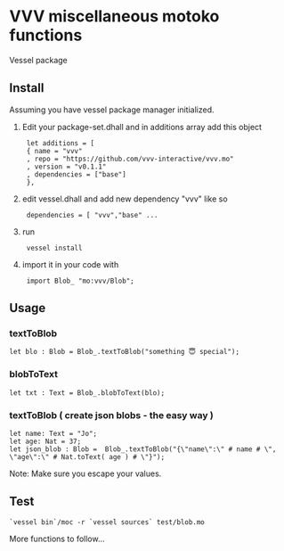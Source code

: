 # VVV miscellaneous motoko functions
Vessel package
 
## Install
Assuming you have vessel package manager initialized.

1) Edit your package-set.dhall and in additions array add this object

        let additions = [
        { name = "vvv"
        , repo = "https://github.com/vvv-interactive/vvv.mo"
        , version = "v0.1.1"
        , dependencies = ["base"]
        },
      
2) edit vessel.dhall and add new dependency "vvv" like so

        dependencies = [ "vvv","base" ...
        
3) run 

        vessel install 
        
4) import it in your code with 
        
        import Blob_ "mo:vvv/Blob";

## Usage

### textToBlob
    

    let blo : Blob = Blob_.textToBlob("something 😇 special");

### blobToText
    let txt : Text = Blob_.blobToText(blo);
    
### textToBlob ( create json blobs - the easy way )
    let name: Text = "Jo";
    let age: Nat = 37;
    let json_blob : Blob =  Blob_.textToBlob("{\"name\":\" # name # \", \"age\":\" # Nat.toText( age ) # \"}");
    
  Note: Make sure you escape your values.


## Test

    `vessel bin`/moc -r `vessel sources` test/blob.mo

More functions to follow...
